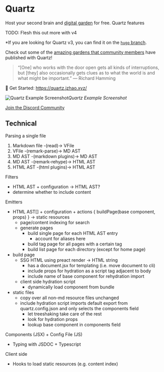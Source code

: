 # Quartz

Host your second brain and [digital garden](https://jzhao.xyz/posts/networked-thought) for free. Quartz features

TODO: Flesh this out more with v4

*If you are looking for Quartz v3, you can find it on the [`hugo` branch](https://github.com/jackyzha0/quartz/tree/hugo).

Check out some of the [amazing gardens that community members](https://quartz.jzhao.xyz/notes/showcase/) have published with Quartz!

> “[One] who works with the door open gets all kinds of interruptions, but [they] also occasionally gets clues as to what the world is and what might be important.” — Richard Hamming

🔗 Get Started: https://quartz.jzhao.xyz/

![Quartz Example Screenshot](./screenshot.png)*Quartz Example Screenshot*

[Join the Discord Community](https://discord.gg/cRFFHYye7t)

## Technical

Parsing a single file
1. Markdown file -(read)-> VFile
2. VFile -(remark-parse)-> MD AST
3. MD AST -(markdown plugins)-> MD AST
4. MD AST -(remark-rehype)-> HTML AST
5. HTML AST -(html plugins)-> HTML AST

Filters
- HTML AST + configuration -> HTML AST?
- determine whether to include content

Emitters
- HTML AST[] + configuration + actions { buildPage(base component, props) } -> static resources
  - page/content indexing for search
  - generate pages
    - build single page for each HTML AST entry
      - account for aliases here
    - build tag page for all pages with a certain tag
    - build list page for each directory (except for home page)
- build page
  - SSG HTML using preact render -> HTML string
    - has a document.jsx for templating (i.e. move document to cli)
    - include props for hydration as a script tag adjacent to body
    - include name of base component for rehydration import
  - client side hydration script 
    - dynamically load component from bundle
- static files 
  - copy over all non-md resource files unchanged
  - include hydration script imports default export from quartz.config.json and only selects the components field
    - let treeshaking take care of the rest
    - look for hydration props
    - lookup base component in components field 

Components (JSX) + Config File (JS)
- Typing with JSDOC + Typescript

Client side
- Hooks to load static resources (e.g. content index)

